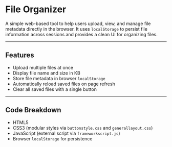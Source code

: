 # File Organizer

A simple web-based tool to help users upload, view, and manage file metadata directly in the browser. It uses `localStorage` to persist file information across sessions and provides a clean UI for organizing files.

---

## Features

- Upload multiple files at once
- Display file name and size in KB
- Store file metadata in browser `localStorage`
- Automatically reload saved files on page refresh
- Clear all saved files with a single button

---

## Code Breakdown

- HTML5
- CSS3 (modular styles via `buttonstyle.css` and `generallayout.css`)
- JavaScript (external script via `frameworkscript.js`)
- Browser `localStorage` for persistence

